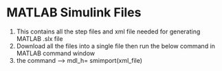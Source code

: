 # MATLAB Simulink Files

1. This contains all the step files and xml file needed for generating MATLAB .slx file 
2. Download all the files into a single file then run the below command in MATLAB command window
3. the command --> mdl_h= smimport(xml_file)

